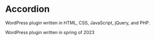 # Accordion
WordPress plugin written in HTML, CSS, JavaScript, jQuery, and PHP.

WordPress plugin written in spring of 2023 
